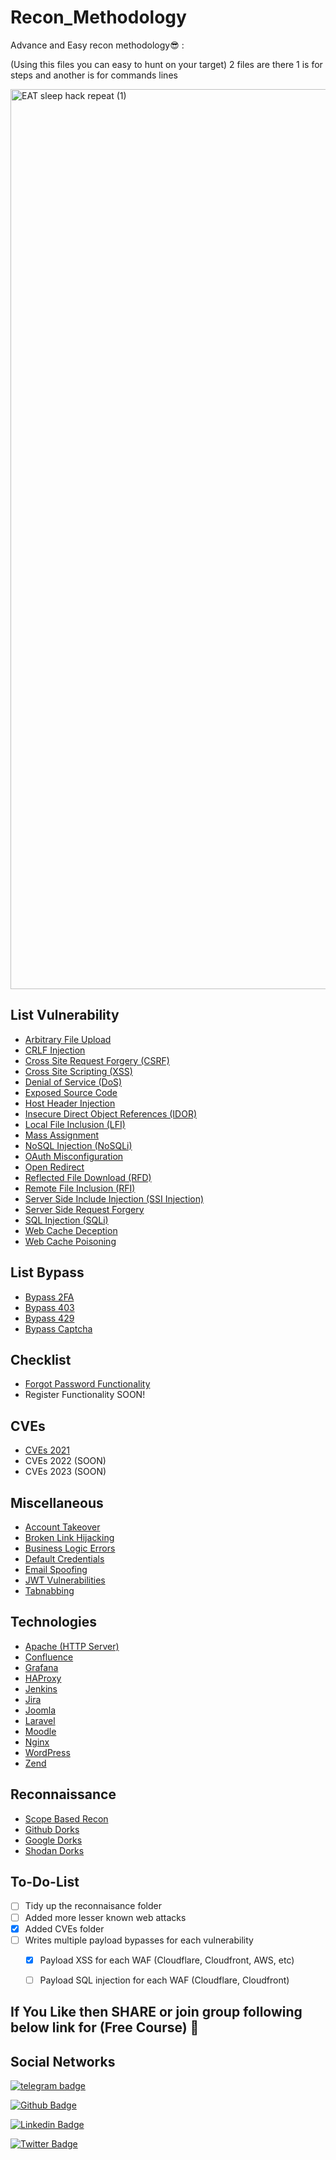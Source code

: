 # Recon_Methodology
Advance and Easy recon methodology😎 :

(Using this files you can easy to hunt on your target) 2 files are there 1 is for steps and another is for commands lines

<img width="1440" alt="EAT sleep hack repeat (1)" src="https://user-images.githubusercontent.com/65278849/185999117-62a08ac2-630f-4873-ab3b-22ae4cf0071a.png">

## List Vulnerability
- [Arbitrary File Upload](https://github.com/gd-discov3r/Recon_Methodology/blob/main/Arbitrary%20File%20Upload.md)
- [CRLF Injection](https://github.com/gd-discov3r/Recon_Methodology/blob/main/CRLF%20Injection.md)
- [Cross Site Request Forgery (CSRF)](https://github.com/gd-discov3r/Recon_Methodology/blob/main/Cross%20Site%20Request%20Forgery.md)
- [Cross Site Scripting (XSS)](https://github.com/gd-discov3r/Recon_Methodology/blob/main/Cross%20Site%20Scripting.md)
- [Denial of Service (DoS)](https://github.com/gd-discov3r/Recon_Methodology/blob/main/Denial%20Of%20Service.md)
- [Exposed Source Code](https://github.com/gd-discov3r/Recon_Methodology/blob/main/Exposed%20Source%20Code.md)
- [Host Header Injection](https://github.com/gd-discov3r/Recon_Methodology/blob/main/Host%20Header%20Injection.md)
- [Insecure Direct Object References (IDOR)](https://github.com/gd-discov3r/Recon_Methodology/blob/main/Insecure%20Direct%20Object%20References.md)
- [Local File Inclusion (LFI)](https://github.com/gd-discov3r/Recon_Methodology/blob/main/Local%20File%20Inclusion.md)
- [Mass Assignment](https://github.com/gd-discov3r/Recon_Methodology/blob/main/Mass%20Assignment.md)
- [NoSQL Injection (NoSQLi)](https://github.com/gd-discov3r/Recon_Methodology/blob/main/NoSQL%20Injection.md)
- [OAuth Misconfiguration](https://github.com/gd-discov3r/Recon_Methodology/blob/main/OAuth%20Misconfiguration.md)
- [Open Redirect](https://github.com/gd-discov3r/Recon_Methodology/blob/main/Open%20Redirect.md)
- [Reflected File Download (RFD)](https://github.com/gd-discov3r/Recon_Methodology/blob/main/Reflected%20File%20Download.md)
- [Remote File Inclusion (RFI)](https://github.com/gd-discov3r/Recon_Methodology/blob/main/Remote%20File%20Inclusion.md)
- [Server Side Include Injection (SSI Injection)](https://github.com/gd-discov3r/Recon_Methodology/blob/main/Server%20Side%20Include%20Injection.md)
- [Server Side Request Forgery](https://github.com/gd-discov3r/Recon_Methodology/blob/main/Server%20Side%20Request%20Forgery.md)
- [SQL Injection (SQLi)](https://github.com/gd-discov3r/Recon_Methodology/blob/main/SQL%20Injection.md)
- [Web Cache Deception](https://github.com/gd-discov3r/Recon_Methodology/blob/main/Web%20Cache%20Deception.md)
- [Web Cache Poisoning](https://github.com/gd-discov3r/Recon_Methodology/blob/main/Web%20Cache%20Poisoning.md)

## List Bypass
- [Bypass 2FA](https://github.com/trilokdhaked/Bug-Bounty-Methodology/blob/master/Bypass/Bypass%202FA.md)
- [Bypass 403](https://github.com/trilokdhaked/Bug-Bounty-Methodology/blob/master/Bypass/Bypass%20403.md)
- [Bypass 429](https://github.com/trilokdhaked/Bug-Bounty-Methodology/blob/master/Bypass/Bypass%20429.md)
- [Bypass Captcha](https://github.com/trilokdhaked/Bug-Bounty-Methodology/blob/master/Bypass/Bypass%20Captcha.md)

## Checklist
- [Forgot Password Functionality](https://github.com/gd-discov3r/Recon_Methodology/blob/main/Checklist/Forgot%20Password.md)
- Register Functionality SOON!

## CVEs
- [CVEs 2021](https://github.com/gd-discov3r/Recon_Methodology/blob/main/CVEs/2021/CVE-2021-36873.md)
- CVEs 2022 (SOON)
- CVEs 2023 (SOON)

## Miscellaneous
- [Account Takeover](https://github.com/gd-discov3r/Recon_Methodology/blob/main/Misc/Account%20Takeover.md)
- [Broken Link Hijacking](https://github.com/gd-discov3r/Recon_Methodology/blob/main/Misc/Broken%20Link%20Hijacking.md)
- [Business Logic Errors](https://github.com/gd-discov3r/Recon_Methodology/blob/main/Misc/Business%20Logic%20Errors.md)
- [Default Credentials](https://github.com/gd-discov3r/Recon_Methodology/blob/main/Misc/Default%20Credentials.md)
- [Email Spoofing](https://github.com/gd-discov3r/Recon_Methodology/blob/main/Misc/Email%20Spoofing.md)
- [JWT Vulnerabilities](https://github.com/gd-discov3r/Recon_Methodology/blob/main/Misc/JWT%20Vulnerabilities.md)
- [Tabnabbing](https://github.com/gd-discov3r/Recon_Methodology/blob/main/Misc/Tabnabbing.md)

## Technologies
- [Apache (HTTP Server)](https://github.com/gd-discov3r/Recon_Methodology/blob/main/Technologies/Apache%20HTTP%20Server.md)
- [Confluence](https://github.com/gd-discov3r/Recon_Methodology/blob/main/Technologies/Confluence.md)
- [Grafana](https://github.com/gd-discov3r/Recon_Methodology/blob/main/Technologies/Grafana.md)
- [HAProxy](https://github.com/gd-discov3r/Recon_Methodology/blob/main/Technologies/HAProxy.md)
- [Jenkins](https://github.com/gd-discov3r/Recon_Methodology/blob/main/Technologies/Jenkins.md)
- [Jira](https://github.com/gd-discov3r/Recon_Methodology/blob/main/Technologies/Jira.md)
- [Joomla](https://github.com/gd-discov3r/Recon_Methodology/blob/main/Technologies/Joomla.md)
- [Laravel](https://github.com/gd-discov3r/Recon_Methodology/blob/main/Technologies/Laravel.md)
- [Moodle](https://github.com/gd-discov3r/Recon_Methodology/blob/main/Technologies/Moodle.md)
- [Nginx](https://github.com/gd-discov3r/Recon_Methodology/blob/main/Technologies/Nginx.md)
- [WordPress](https://github.com/gd-discov3r/Recon_Methodology/blob/main/Technologies/WordPress.md)
- [Zend](https://github.com/gd-discov3r/Recon_Methodology/blob/main/Technologies/Zend.md)

## Reconnaissance
- [Scope Based Recon](https://github.com/gd-discov3r/Recon_Methodology/blob/main/Reconnaissance/Scope.md)
- [Github Dorks](https://github.com/gd-discov3r/Recon_Methodology/blob/main/Reconnaissance/Github%20Dorks.md)
- [Google Dorks](https://github.com/gd-discov3r/Recon_Methodology/blob/main/Reconnaissance/Google%20Dorks.md)
- [Shodan Dorks](https://github.com/gd-discov3r/Recon_Methodology/blob/main/Reconnaissance/Shodan%20Dorks.md)

## To-Do-List
- [ ] Tidy up the reconnaisance folder
- [ ] Added more lesser known web attacks
- [x] Added CVEs folder
- [ ] Writes multiple payload bypasses for each vulnerability
  - [x] Payload XSS for each WAF (Cloudflare, Cloudfront, AWS, etc)
  - [ ] Payload SQL injection for each WAF (Cloudflare, Cloudfront)














## If You Like then SHARE or join group following below link for (Free Course) 🥰




## Social Networks

[![telegram badge](https://img.shields.io/badge/@gd_discov3r-30302f?style=for-the-badge&logo=telegram)](https://telegram.me/gd_discov3r)

[![Github Badge](https://img.shields.io/badge/-Github-000?style=flat-square&logo=Github&logoColor=white&link=https://github.com/gd-discov3r)](https://github.com/gd-discov3r)

[![Linkedin Badge](https://img.shields.io/badge/-LinkedIn-blue?style=flat-square&logo=Linkedin&logoColor=white&link=https://www.linkedin.com/in/joas-antonio-dos-santos)](https://www.linkedin.com/in/dharshang)

[![Twitter Badge](https://img.shields.io/badge/Twitter-1DA1F2?style=for-the-badge&logo=twitter&logoColor=white&link=https://twitter.com/C0d3Cr4zy)](https://twitter.com/gd_discov3r)
